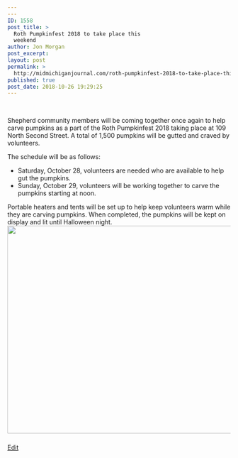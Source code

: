 ```yaml
---
---
ID: 1558
post_title: >
  Roth Pumpkinfest 2018 to take place this
  weekend
author: Jon Morgan
post_excerpt:
layout: post
permalink: >
  http://midmichiganjournal.com/roth-pumpkinfest-2018-to-take-place-this-weekend
published: true
post_date: 2018-10-26 19:29:25
---
```

&nbsp;

Shepherd community members will be coming together once again to help carve pumpkins as a part of the Roth Pumpkinfest 2018 taking place at 109 North Second Street. A total of 1,500 pumpkins will be gutted and craved by volunteers.

The schedule will be as follows:
<ul>
 	<li>Saturday, October 28, volunteers are needed who are available to help gut the pumpkins.</li>
 	<li>Sunday, October 29, volunteers will be working together to carve the pumpkins starting at noon.</li>
</ul>
Portable heaters and tents will be set up to help keep volunteers warm while they are carving pumpkins. When completed, the pumpkins will be kept on display and lit until Halloween night.

<img title="" src="http://midmichiganjournal.com/wp-content/uploads/2018/10/null-5.jpeg" alt="" width="624" height="468" />

###

<a href="https://docs.google.com/document/d/15eRlvYJKJY6yPw-rIMs80t1kCgqVn1s-tbuvY0paGXg/edit?usp=sharing">Edit</a>